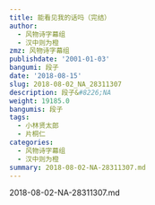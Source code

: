 ```yaml
---
title: 能看见我的话吗（完结）
author:
  - 风物诗字幕组
  - 汉中则为橙
zmz: 风物诗字幕组
publishdate: '2001-01-03'
bangumi: 段子
date: '2018-08-15'
slug: 2018-08-02_NA_28311307
description: 段子&#8226;NA
weight: 19185.0
bangumis: 段子
tags:
  - 小林贤太郎
  - 片桐仁
categories:
  - 风物诗字幕组
  - 汉中则为橙
summary: 2018-08-02-NA-28311307.md
---
```

2018-08-02-NA-28311307.md
